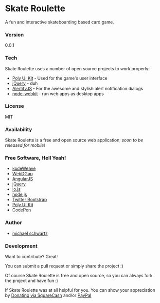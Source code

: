 # Skate Roulette
A fun and interactive skateboarding based card game.

### Version
0.0.1

### Tech

Skate Roulette uses a number of open source projects to work properly:

* [Poly UI Kit](https://github.com/Guilh/Poly) - Used for the game's user interface
* [jQuery](http://jquery.com/) - duh
* [AlertifyJS](http://alertifyjs.com/) - For the awesome and stylish alert notification dialogs
* [node-webkit](http://nwjs.io/) - run web apps as desktop apps

### License
MIT

### Availability

Skate Roulette is a free and open source web application; *soon to be released for mobile!*

### Free Software, Hell Yeah!

- [kodeWeave](http://mikethedj4.github.io/kodeWeave/)
- [WebDGap](http://mikethedj4.github.io/WebDGap/)
- [AngularJS](http://angularjs.org/)
- [jQuery](http://jquery.com/)
- [io.js](https://iojs.org/en/index.html)
- [node.js](http://nodejs.org/)
- [Twitter Bootstrap](http://twitter.github.com/bootstrap/)
- [Poly UI Kit](https://github.com/Guilh/Poly)
- [CodePen](http://codepen.io/mikethedj4)

### Author

- [michael schwartz](http://mikethedj4.github.io/)

### Development

Want to contribute? Great!  

You can submit a pull request or simply share the project :)

Of course Skate Roulette is free and open source, so you can always fork the project and have fun :)

If Skate Roulette was at all helpful for you. You can show your appreciation by [Donating via SquareCash](https://cash.me/$mschwar4) and/or [PayPal](https://www.paypal.me/mikethedj4)
